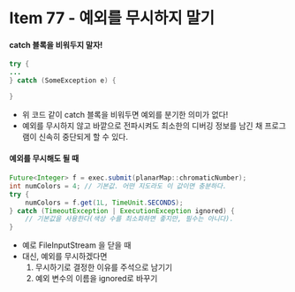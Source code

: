 # Item 77 - 예외를 무시하지 말기


#### catch 블록을 비워두지 말자!
```java
try {
...
} catch (SomeException e) { 

}
```
* 위 코드 같이 catch 블록을 비워두면 예외를 분기한 의미가 없다!
* 예외를 무시하지 않고 바깥으로 전파시켜도 최소한의 디버깅 정보를 남긴 채 프로그램이 신속히 중단되게 할 수 있다.


#### 예외를 무시해도 될 때
```java
Future<Integer> f = exec.submit(planarMap::chromaticNumber);
int numColors = 4; // 기본값. 어떤 지도라도 이 값이면 충분하다. 
try {
	numColors = f.get(1L, TimeUnit.SECONDS);
} catch (TimeoutException | ExecutionException ignored) {
	// 기본값을 사용한다(색상 수를 최소화하면 좋지만, 필수는 아니다). 
}
```
* 예로 FileInputStream 을 닫을 때
* 대신, 예외를 무시하겠다면
	1. 무시하기로 결정한 이유를 주석으로 남기기
	2. 예외 변수의 이름을 ignored로 바꾸기


<!--
```java

```
 -->